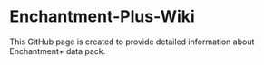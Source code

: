 # Enchantment-Plus-Wiki
This GitHub page is created to provide detailed information about Enchantment+ data pack.
